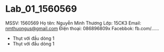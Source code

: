 # Lab_01_1560569
MSSV: 1560569
Họ tên: Nguyễn Minh Thương
Lớp: 15CK3
Email: nmthuongus@gmail.com
Điện thoại: 086896809x
Facebbok: fb.com/......
<ul>
  <li>Thụt với đầu dòng 1</li>
  <li>Thụt với đầu dòng 1</li>
  </ul>
